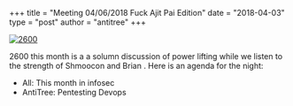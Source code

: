 +++
title =  "Meeting 04/06/2018 Fuck Ajit Pai Edition"
date = "2018-04-03"
type = "post"
author = "antitree"
+++

[![2600](/images/2600_fuckajit.png)](/images/2600_fuckajit.png)

2600 this month is a a solumn discussion of power lifting while we
listen to the strength of Shmoocon and Brian . Here is an agenda for the
night:

* All: This month in infosec
* AntiTree: Pentesting Devops 

